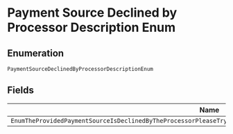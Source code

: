 
# Payment Source Declined by Processor Description Enum

## Enumeration

`PaymentSourceDeclinedByProcessorDescriptionEnum`

## Fields

| Name |
|  --- |
| `EnumTheProvidedPaymentSourceIsDeclinedByTheProcessorPleaseTryAgainWithADifferentPaymentSourceByCreatingANewOrder` |

